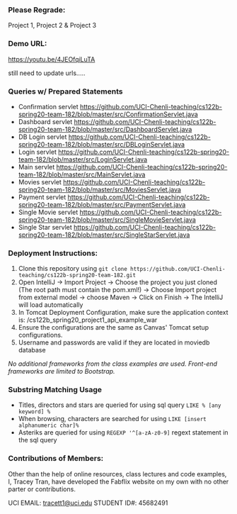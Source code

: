 ### Please Regrade: 
Project 1, Project 2 & Project 3 





### Demo URL: 
https://youtu.be/4JEOfqiLuTA

still need to update urls..... 

### Queries w/ Prepared Statements 
- Confirmation servlet https://github.com/UCI-Chenli-teaching/cs122b-spring20-team-182/blob/master/src/ConfirmationServlet.java
- Dashboard servlet https://github.com/UCI-Chenli-teaching/cs122b-spring20-team-182/blob/master/src/DashboardServlet.java
- DB Login servlet https://github.com/UCI-Chenli-teaching/cs122b-spring20-team-182/blob/master/src/DBLoginServlet.java
- Login servlet https://github.com/UCI-Chenli-teaching/cs122b-spring20-team-182/blob/master/src/LoginServlet.java
- Main servlet https://github.com/UCI-Chenli-teaching/cs122b-spring20-team-182/blob/master/src/MainServlet.java
- Movies servlet https://github.com/UCI-Chenli-teaching/cs122b-spring20-team-182/blob/master/src/MoviesServlet.java
- Payment servlet https://github.com/UCI-Chenli-teaching/cs122b-spring20-team-182/blob/master/src/PaymentServlet.java
- Single Movie servlet https://github.com/UCI-Chenli-teaching/cs122b-spring20-team-182/blob/master/src/SingleMovieServlet.java
- Single Star servlet https://github.com/UCI-Chenli-teaching/cs122b-spring20-team-182/blob/master/src/SingleStarServlet.java



### Deployment Instructions: 
1. Clone this repository using `git clone https://github.com/UCI-Chenli-teaching/cs122b-spring20-team-182.git`
2. Open IntelliJ -> Import Project -> Choose the project you just cloned (The root path must contain the pom.xml!) -> Choose Import project from external model -> choose Maven -> Click on Finish -> The IntelliJ will load automatically
3. In Tomcat Deployment Configuration, make sure the application context is: /cs122b_spring20_project1_api_example_war
4. Ensure the configurations are the same as Canvas' Tomcat setup configurations.
5. Username and passwords are valid if they are located in moviedb database 

*No additional frameworks from the class examples are used. Front-end frameworks are limited to Bootstrap.*

### Substring Matching Usage 
* Titles, directors and stars are queried for using sql query `LIKE % [any keyword] %`
* When browsing, characters are searched for using `LIKE [insert alphanumeric char]%`
* Asteriks are queried for using `REGEXP '^[a-zA-z0-9]` regext statement in the sql query
### Contributions of Members: 
Other than the help of online resources, class lectures and code examples, I, Tracey Tran, have developed the Fabflix website on my own with 
no other parter or contributions. 

UCI EMAIL: tracett1@uci.edu
STUDENT ID#: 45682491
